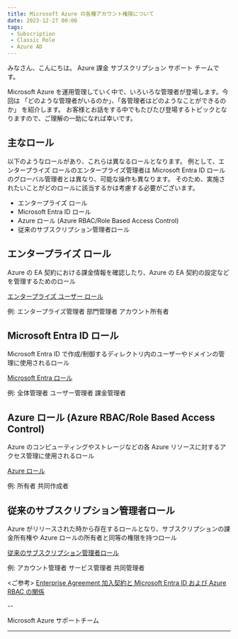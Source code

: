 ```yaml
---
title: Microsoft Azure の各種アカウント権限について
date: 2023-12-27 00:00
tags:
 - Subscription
 - Classic Role
 - Azure AD
---
```


みなさん、こんにちは。 Azure 課金 サブスクリプション サポート チームです。

Microsoft Azure を運用管理していく中で、いろいろな管理者が登場します。今回は 「どのような管理者がいるのか」、「各管理者はどのようなことができるのか」 を紹介します。
お客様とお話をする中でもたびたび登場するトピックとなりますので、ご理解の一助になれば幸いです。

## 主なロール

以下のようなロールがあり、これらは異なるロールとなります。
例として、エンタープライズ ロールのエンタープライズ管理者は Microsoft Entra ID ロールのグローバル管理者とは異なり、可能な操作も異なります。
そのため、実施されたいことがどのロールに該当するかは考慮する必要がございます。

-   エンタープライズ ロール
-   Microsoft Entra ID ロール
-   Azure ロール (Azure RBAC/Role Based Access Control)
-   従来のサブスクリプション管理者ロール

## エンタープライズ ロール

Azure の EA 契約における課金情報を確認したり、Azure の EA 契約の設定などを管理するためのロール

[エンタープライズ ユーザー ロール](https://learn.microsoft.com/ja-jp/azure/cost-management-billing/manage/understand-ea-roles#enterprise-user-roles)

例:
エンタープライズ管理者
部門管理者
アカウント所有者

## Microsoft Entra ID ロール

Microsoft Entra ID で作成/制御するディレクトリ内のユーザーやドメインの管理に使用されるロール

[Microsoft Entra ロール](https://learn.microsoft.com/ja-jp/azure/role-based-access-control/rbac-and-directory-admin-roles?toc=%2Fentra%2Fidentity%2Frole-based-access-control%2FTOC.yml&bc=%2Fentra%2Fidentity%2Frole-based-access-control%2Fbreadcrumb%2Ftoc.yml#microsoft-entra-roles)

例:
全体管理者
ユーザー管理者
課金管理者

## Azure ロール (Azure RBAC/Role Based Access Control)

Azure のコンピューティングやストレージなどの各 Azure リソースに対するアクセス管理に使用されるロール

[Azure ロール](https://learn.microsoft.com/ja-jp/azure/role-based-access-control/rbac-and-directory-admin-roles#azure-roles)

例:
所有者
共同作成者

## 従来のサブスクリプション管理者ロール

Azure がリリースされた時から存在するロールとなり、サブスクリプションの課金所有権や Azure ロールの所有者と同等の権限を持つロール

[従来のサブスクリプション管理者ロール](https://learn.microsoft.com/ja-jp/azure/role-based-access-control/rbac-and-directory-admin-roles#classic-subscription-administrator-roles)

例:
アカウント管理者
サービス管理者
共同管理者

<ご参考>
[Enterprise Agreement 加入契約と Microsoft Entra ID および Azure RBAC の関係](https://learn.microsoft.com/ja-jp/azure/cloud-adoption-framework/ready/landing-zone/design-area/azure-billing-enterprise-agreement#how-an-enterprise-agreement-enrollment-relates-to-microsoft-entra-id-and-azure-rbac)

\--

Microsoft Azure サポートチーム
___